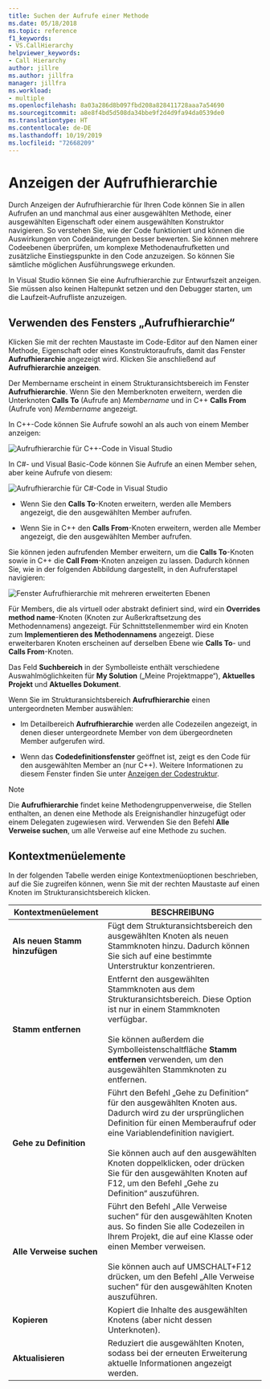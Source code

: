```yaml
---
title: Suchen der Aufrufe einer Methode
ms.date: 05/18/2018
ms.topic: reference
f1_keywords:
- VS.CallHierarchy
helpviewer_keywords:
- Call Hierarchy
author: jillre
ms.author: jillfra
manager: jillfra
ms.workload:
- multiple
ms.openlocfilehash: 8a03a286d8b097fbd208a828411728aaa7a54690
ms.sourcegitcommit: a8e8f4bd5d508da34bbe9f2d4d9fa94da0539de0
ms.translationtype: HT
ms.contentlocale: de-DE
ms.lasthandoff: 10/19/2019
ms.locfileid: "72668209"
---
```

# <a name="view-call-hierarchy"></a>Anzeigen der Aufrufhierarchie

Durch Anzeigen der Aufrufhierarchie für Ihren Code können Sie in allen Aufrufen an und manchmal aus einer ausgewählten Methode, einer ausgewählten Eigenschaft oder einem ausgewählten Konstruktor navigieren. So verstehen Sie, wie der Code funktioniert und können die Auswirkungen von Codeänderungen besser bewerten. Sie können mehrere Codeebenen überprüfen, um komplexe Methodenaufrufketten und zusätzliche Einstiegspunkte in den Code anzuzeigen. So können Sie sämtliche möglichen Ausführungswege erkunden.

In Visual Studio können Sie eine Aufrufhierarchie zur Entwurfszeit anzeigen. Sie müssen also keinen Haltepunkt setzen und den Debugger starten, um die Laufzeit-Aufrufliste anzuzeigen.

## <a name="use-the-call-hierarchy-window"></a>Verwenden des Fensters „Aufrufhierarchie“

Klicken Sie mit der rechten Maustaste im Code-Editor auf den Namen einer Methode, Eigenschaft oder eines Konstruktoraufrufs, damit das Fenster **Aufrufhierarchie** angezeigt wird. Klicken Sie anschließend auf **Aufrufhierarchie anzeigen**.

Der Membername erscheint in einem Strukturansichtsbereich im Fenster **Aufrufhierarchie**. Wenn Sie den Memberknoten erweitern, werden die Unterknoten **Calls To** (Aufrufe an) *Membername* und in C++ **Calls From** (Aufrufe von) *Membername* angezeigt.

In C++-Code können Sie Aufrufe sowohl an als auch von einem Member anzeigen:

![Aufrufhierarchie für C++-Code in Visual Studio](media/call-hierarchy-cpp.png)

In C#- und Visual Basic-Code können Sie Aufrufe an einen Member sehen, aber keine Aufrufe von diesem:

![Aufrufhierarchie für C#-Code in Visual Studio](media/call-hierarchy-csharp.png)

- Wenn Sie den **Calls To**-Knoten erweitern, werden alle Members angezeigt, die den ausgewählten Member aufrufen.

- Wenn Sie in C++ den **Calls From**-Knoten erweitern, werden alle Member angezeigt, die den ausgewählten Member aufrufen.

Sie können jeden aufrufenden Member erweitern, um die **Calls To**-Knoten sowie in C++ die **Call From**-Knoten anzeigen zu lassen. Dadurch können Sie, wie in der folgenden Abbildung dargestellt, in den Aufruferstapel navigieren:

![Fenster Aufrufhierarchie mit mehreren erweiterten Ebenen](media/call-hierarchy-csharp-expanded.png)

Für Members, die als virtuell oder abstrakt definiert sind, wird ein **Overrides method name**-Knoten (Knoten zur Außerkraftsetzung des Methodennamens) angezeigt. Für Schnittstellenmember wird ein Knoten zum **Implementieren des Methodennamens** angezeigt. Diese erweiterbaren Knoten erscheinen auf derselben Ebene wie **Calls To**- und **Calls From**-Knoten.

Das Feld **Suchbereich** in der Symbolleiste enthält verschiedene Auswahlmöglichkeiten für **My Solution** („Meine Projektmappe“), **Aktuelles Projekt** und **Aktuelles Dokument**.

Wenn Sie im Strukturansichtsbereich **Aufrufhierarchie** einen untergeordneten Member auswählen:

- Im Detailbereich **Aufrufhierarchie** werden alle Codezeilen angezeigt, in denen dieser untergeordnete Member von dem übergeordneten Member aufgerufen wird.

- Wenn das **Codedefinitionsfenster** geöffnet ist, zeigt es den Code für den ausgewählten Member an (nur C++). Weitere Informationen zu diesem Fenster finden Sie unter [Anzeigen der Codestruktur](../../ide/viewing-the-structure-of-code.md).

> [!NOTE]
> Die **Aufrufhierarchie** findet keine Methodengruppenverweise, die Stellen enthalten, an denen eine Methode als Ereignishandler hinzugefügt oder einem Delegaten zugewiesen wird. Verwenden Sie den Befehl **Alle Verweise suchen**, um alle Verweise auf eine Methode zu suchen.

## <a name="shortcut-menu-items"></a>Kontextmenüelemente

In der folgenden Tabelle werden einige Kontextmenüoptionen beschrieben, auf die Sie zugreifen können, wenn Sie mit der rechten Maustaste auf einen Knoten im Strukturansichtsbereich klicken.

|Kontextmenüelement|BESCHREIBUNG|
| - |-----------------|
|**Als neuen Stamm hinzufügen**|Fügt dem Strukturansichtsbereich den ausgewählten Knoten als neuen Stammknoten hinzu. Dadurch können Sie sich auf eine bestimmte Unterstruktur konzentrieren.|
|**Stamm entfernen**|Entfernt den ausgewählten Stammknoten aus dem Strukturansichtsbereich. Diese Option ist nur in einem Stammknoten verfügbar.<br /><br /> Sie können außerdem die Symbolleistenschaltfläche **Stamm entfernen** verwenden, um den ausgewählten Stammknoten zu entfernen.|
|**Gehe zu Definition**|Führt den Befehl „Gehe zu Definition“ für den ausgewählten Knoten aus. Dadurch wird zu der ursprünglichen Definition für einen Memberaufruf oder eine Variablendefinition navigiert.<br /><br /> Sie können auch auf den ausgewählten Knoten doppelklicken, oder drücken Sie für den ausgewählten Knoten auf F12, um den Befehl „Gehe zu Definition“ auszuführen.|
|**Alle Verweise suchen**|Führt den Befehl „Alle Verweise suchen“ für den ausgewählten Knoten aus. So finden Sie alle Codezeilen in Ihrem Projekt, die auf eine Klasse oder einen Member verweisen.<br /><br /> Sie können auch auf UMSCHALT+F12 drücken, um den Befehl „Alle Verweise suchen“ für den ausgewählten Knoten auszuführen.|
|**Kopieren**|Kopiert die Inhalte des ausgewählten Knotens (aber nicht dessen Unterknoten).|
|**Aktualisieren**|Reduziert die ausgewählten Knoten, sodass bei der erneuten Erweiterung aktuelle Informationen angezeigt werden.|